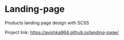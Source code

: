 # Landing-page

Products landing page design with SCSS

Project link:
https://avishka964.github.io/landing-page/



